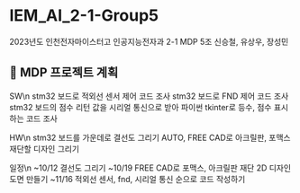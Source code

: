 # IEM_AI_2-1-Group5
2023년도 인천전자마이스터고 인공지능전자과 2-1 MDP 5조 신승철, 유상우, 장성민


## 📅 MDP 프로젝트 계획

SW\n
stm32 보드로 적외선 센서 제어 코드 조사
stm32 보드로 FND 제어 코드 조사
stm32 보드의 점수 리턴 값을 시리얼 통신으로 받아 파이썬 tkinter로 등수, 점수 표시하는 코드 조사

HW\n
stm32 보드를 가운데로 결선도 그리기
AUTO, FREE CAD로 아크릴판, 포맥스 재단할 디자인 그리기

일정\n
~10/12 결선도 그리기
~10/19 FREE CAD로 포맥스, 아크릴판 재단 2D 디자인 도면 만들기
~11/16  적외선 센서, fnd, 시리얼 통신 순으로 코드 작성하기


